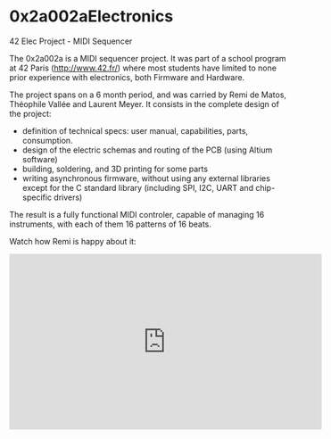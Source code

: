 # 0x2a002aElectronics
42 Elec Project - MIDI Sequencer

The 0x2a002a is a MIDI sequencer project. It was part of a school program at 42 Paris (http://www.42.fr/) where most students have limited to none prior experience with electronics, both Firmware and Hardware.

The project spans on a 6 month period, and was carried by Remi de Matos, Théophile Vallée and Laurent Meyer. It consists in the complete design of the project:
* definition of technical specs: user manual, capabilities, parts, consumption.
* design of the electric schemas and routing of the PCB (using Altium software)
* building, soldering, and 3D printing for some parts
* writing asynchronous firmware, without using any external libraries except for the C standard library (including SPI, I2C, UART and chip-specific drivers)

The result is a fully functional MIDI controler, capable of managing 16 instruments, with each of them 16 patterns of 16 beats.

Watch how Remi is happy about it:
<iframe src="https://www.facebook.com/plugins/video.php?href=https%3A%2F%2Fwww.facebook.com%2Flaurent.meyer%2Fvideos%2F10159690250090355%2F&show_text=0&width=560" width="560" height="315" style="border:none;overflow:hidden" scrolling="no" frameborder="0" allowTransparency="true" allowFullScreen="true"></iframe>
